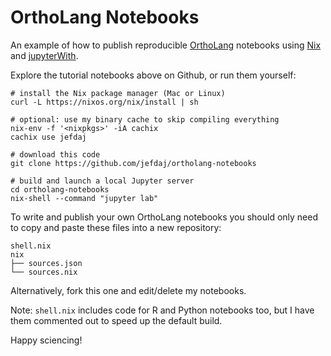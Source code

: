 OrthoLang Notebooks
===================

An example of how to publish reproducible [OrthoLang][ortholang] notebooks
using [Nix][nix] and [jupyterWith][jupyterwith].

Explore the tutorial notebooks above on Github, or run them yourself:

~~~{ .bash }
# install the Nix package manager (Mac or Linux)
curl -L https://nixos.org/nix/install | sh

# optional: use my binary cache to skip compiling everything
nix-env -f '<nixpkgs>' -iA cachix
cachix use jefdaj

# download this code
git clone https://github.com/jefdaj/ortholang-notebooks

# build and launch a local Jupyter server
cd ortholang-notebooks
nix-shell --command "jupyter lab"
~~~

To write and publish your own OrthoLang notebooks you should
only need to copy and paste these files into a new repository:

~~~
shell.nix
nix
├── sources.json
└── sources.nix
~~~

Alternatively, fork this one and edit/delete my notebooks.

Note: `shell.nix` includes code for R and Python notebooks too,
but I have them commented out to speed up the default build.

Happy sciencing!

[jupyterwith]: https://github.com/tweag/jupyterWith
[nix]: https://nixos.org/nix
[ortholang]: https://ortholang.pmb.berkeley.edu
